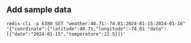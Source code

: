 

## Add sample data

```shell
redis-cli -p 6380 SET "weather:40.71:-74.01:2024-01-15:2024-01-16" '{"coordinate":{"latitude":40.71,"longitude":-74.01 "data":[{"date":"2024-01-15","temperature":22.5}]}'
```
